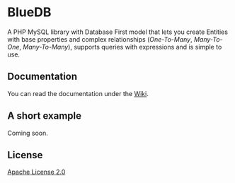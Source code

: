 # BlueDB

A PHP MySQL library with Database First model that lets you create Entities with base properties and complex relationships (*One-To-Many*, *Many-To-One*, *Many-To-Many*), supports queries with expressions and is simple to use.

## Documentation

You can read the documentation under the [Wiki](https://github.com/GregaMohorko/bluedb/wiki).

## A short example

Coming soon.

## License

[Apache License 2.0](./LICENSE)
